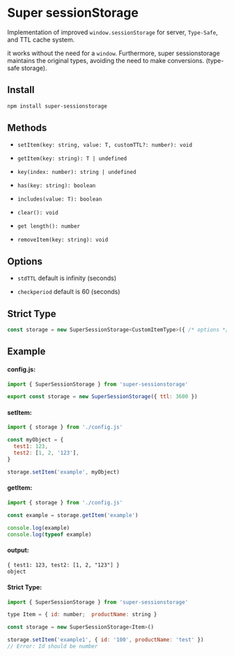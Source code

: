 # Super sessionStorage

Implementation of improved `window.sessionStorage` for server, `Type-Safe`, and TTL cache system.

it works without the need for a `window`. Furthermore, super sessionstorage maintains the original types, avoiding the need to make conversions. (type-safe storage).

## Install

```bash
npm install super-sessionstorage
```

## Methods

- `setItem(key: string, value: T, customTTL?: number): void`

- `getItem(key: string): T | undefined`

- `key(index: number): string | undefined`

- `has(key: string): boolean`

- `includes(value: T): boolean`

- `clear(): void`

- `get length(): number`

- `removeItem(key: string): void`

## Options

- `stdTTL` default is infinity (seconds)

- `checkperiod` default is 60 (seconds)

## Strict Type

```js
const storage = new SuperSessionStorage<CustomItemType>({ /* options */ })
```

## Example

#### config.js:

```js
import { SuperSessionStorage } from 'super-sessionstorage'

export const storage = new SuperSessionStorage({ ttl: 3600 })
```

#### setItem:

```js
import { storage } from './config.js'

const myObject = {
  test1: 123,
  test2: [1, 2, '123'],
}

storage.setItem('example', myObject)
```

#### getItem:

```js
import { storage } from './config.js'

const example = storage.getItem('example')

console.log(example)
console.log(typeof example)
```

#### output:

```txt
{ test1: 123, test2: [1, 2, "123"] }
object
```

#### Strict Type:

```js
import { SuperSessionStorage } from 'super-sessionstorage'

type Item = { id: number;  productName: string }

const storage = new SuperSessionStorage<Item>()

storage.setItem('example1', { id: '100', productName: 'test' })
// Error: Id should be number
```
